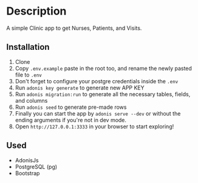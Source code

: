 # Description

A simple Clinic app to get Nurses, Patients, and Visits.

## Installation

1. Clone
2. Copy `.env.example` paste in the root too, and rename the newly pasted file to `.env`
3. Don't forget to configure your postgre credentials inside the `.env`
4. Run `adonis key generate` to generate new APP KEY
5. Run `adonis migration:run` to generate all the necessary tables, fields, and columns
6. Run `adonis seed` to generate pre-made rows
7. Finally you can start the app by `adonis serve --dev` or without the ending arguments if you're not in dev mode.
8. Open `http://127.0.0.1:3333` in your browser to start exploring!

## Used

- AdonisJs
- PostgreSQL (pg)
- Bootstrap
